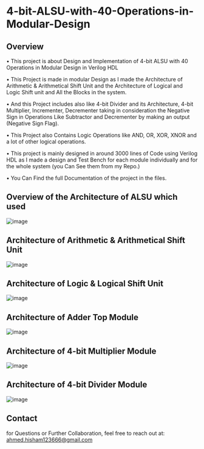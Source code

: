 # 4-bit-ALSU-with-40-Operations-in-Modular-Design

## Overview
•	This project is about Design and Implementation of 4-bit ALSU with 40 Operations in Modular Design in Verilog HDL 
     
•	This Project is made in modular Design as I made the Architecture of Arithmetic & Arithmetical Shift Unit and the Architecture of Logical and Logic Shift unit and All the Blocks in the system.

•	And this Project includes also like 4-bit Divider and its Architecture, 4-bit Multiplier, Incrementer, Decrementer taking in consideration the Negative Sign in Operations Like Subtractor and Decrementer by making an output (Negative Sign Flag).

•	This Project also Contains Logic Operations like AND, OR, XOR, XNOR and a lot of other logical operations.

•	This project is mainly designed in around 3000 lines of Code using Verilog HDL as I made a design and Test Bench for each module individually and for the whole system (you Can See them from my Repo.)

•	You Can Find the full Documentation of the project in the files.

## Overview of the Architecture of ALSU which used
![image](https://github.com/user-attachments/assets/083feda6-0fe6-46a5-8c21-8e5ed915b84a)


## Architecture of Arithmetic & Arithmetical Shift Unit 
![image](https://github.com/user-attachments/assets/f69ab5ee-8a28-4a2f-aa57-b1820e6847bc)


## Architecture of Logic & Logical Shift Unit
![image](https://github.com/user-attachments/assets/e1bb92ca-178f-4b1e-893e-ec27e3745172)


## Architecture of Adder Top Module 
![image](https://github.com/user-attachments/assets/b66a6f13-eb4d-4e8e-9eb7-8940c7f207f2)


## Architecture of 4-bit Multiplier Module
![image](https://github.com/user-attachments/assets/29fb2c3a-e034-4dd3-9fb2-5006716b578d)


## Architecture of 4-bit Divider Module
![image](https://github.com/user-attachments/assets/d93c8220-68a7-4824-88bd-87da89ed3829)


## Contact
for Questions or Further Collaboration, feel free to reach out at:
ahmed.hisham123666@gmail.com
